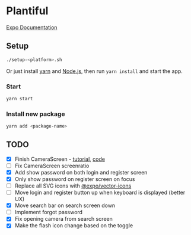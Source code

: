 # Plantiful

[Expo Documentation](https://docs.expo.dev/)

## Setup

```sh
./setup-<platform>.sh
```

Or just install [yarn](https://classic.yarnpkg.com/lang/en/docs/install) and [Node.js](https://nodejs.org), then run `yarn install` and start the app.

### Start

```sh
yarn start
```

### Install new package

```sh
yarn add <package-name>
```

## TODO

- [x] Finish CameraScreen - [tutorial](https://www.freecodecamp.org/news/how-to-create-a-camera-app-with-expo-and-react-native/), [code](https://github.com/hayanisaid/expo-camera-tutorial/blob/master/App.tsx)
- [ ] Fix CameraScreen screenratio
- [x] Add show password on both login and register screen
- [x] Only show password on register screen on focus
- [ ] Replace all SVG icons with [@expo/vector-icons](https://icons.expo.fyi)
- [ ] Move login and register button up when keyboard is displayed (better UX)
- [x] Move search bar on search screen down
- [ ] Implement forgot password
- [x] Fix opening camera from search screen
- [x] Make the flash icon change based on the toggle
